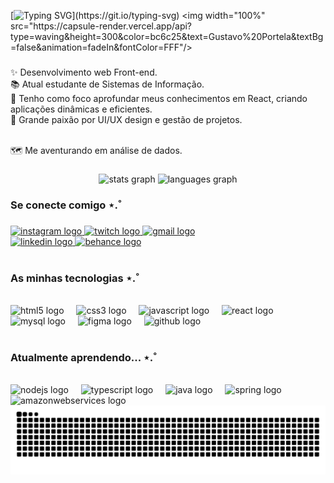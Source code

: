 [![Typing SVG](https://readme-typing-svg.demolab.com?font=montserrat&size=41&pause=1000&color=BC6C25&center=true&random=true&width=1000&height=70&lines=Ol%C3%A1%2C+bem+vindo(a)+ao+meu+perfil.;Sou+um+desenvolvedor+web+Front-end.)](https://git.io/typing-svg)
<img width="100%" src="https://capsule-render.vercel.app/api?type=waving&height=300&color=bc6c25&text=Gustavo%20Portela&textBg=false&animation=fadeIn&fontColor=FFF"/>

###
<p align="left">✨ Desenvolvimento web Front-end.<br>📚 Atual estudante de Sistemas de Informação.<br>🎯 Tenho como foco aprofundar meus conhecimentos em React, criando aplicações dinâmicas e eficientes. <br>💌 Grande paixão por UI/UX design e gestão de projetos.</p><br>🗺️ Me aventurando em análise de dados.

###
<div align="center">
  <img src="https://github-readme-stats.vercel.app/api?username=portelagu&hide_title=false&hide_rank=false&show_icons=true&include_all_commits=true&count_private=true&disable_animations=false&theme=gruvbox_light&locale=en&hide_border=false" height="160" alt="stats graph"  />
  <img src="https://github-readme-stats.vercel.app/api/top-langs?username=portelagu&locale=en&hide_title=false&layout=compact&card_width=320&langs_count=5&theme=gruvbox_light&hide_border=false" height="160" alt="languages graph"  />
</div>

###

<h3 align="left">Se conecte comigo ⋆.˚</h4>

###

<div align="left">
  <a href="https://www.instagram.com/portelagu/" target="_blank">
    <img src="https://img.shields.io/static/v1?message=Instagram&logo=instagram&label=&color=bc6c25&logoColor=fff&labelColor=&style=for-the-badge" height="35" alt="instagram logo"  />
  </a>
  <a href="https://www.twitch.tv/porteiiagu" target="_blank">
    <img src="https://img.shields.io/static/v1?message=Twitch&logo=twitch&label=&color=bc6c25&logoColor=fff&labelColor=&style=for-the-badge" height="35" alt="twitch logo"  />
  </a>
  <a href="https://mailto:gustavogomesportela@hotmail.com" target="_blank">
    <img src="https://img.shields.io/static/v1?message=Gmail&logo=gmail&label=&color=bc6c25&logoColor=white&labelColor=&style=for-the-badge" height="35" alt="gmail logo"  />
  </a>
</br>
  <a href="https://www.linkedin.com/in/portelagu/" target="_blank">
    <img src="https://img.shields.io/static/v1?message=LinkedIn&logo=linkedin&label=&color=bc6c25&logoColor=white&labelColor=&style=for-the-badge" height="35" alt="linkedin logo"  />
  </a>
  <a href="https://www.behance.net/portelagu/" target="_blank">
    <img src="https://img.shields.io/static/v1?message=Behance&logo=behance&label=&color=bc6c25&logoColor=white&labelColor=&style=for-the-badge" height="35" alt="behance logo"  />
  </a>
</div>


<br clear="both">

<h3 align="left">As minhas tecnologias ⋆.˚</h4>


<br clear="both">

<div align="left">
  <img src="https://cdn.jsdelivr.net/gh/devicons/devicon/icons/html5/html5-plain.svg" height="30" alt="html5 logo"  />
  <img width="12" />
  <img src="https://cdn.jsdelivr.net/gh/devicons/devicon/icons/css3/css3-plain.svg" height="30" alt="css3 logo"  />
  <img width="12" />
  <img src="https://cdn.jsdelivr.net/gh/devicons/devicon/icons/javascript/javascript-original.svg" height="30" alt="javascript logo"  />
  <img width="12" />
  <img src="https://cdn.jsdelivr.net/gh/devicons/devicon/icons/react/react-original.svg" height="30" alt="react logo"  />
  <img width="12" />
  <img src="https://cdn.jsdelivr.net/gh/devicons/devicon/icons/mysql/mysql-original.svg" height="30" alt="mysql logo"  />
  <img width="12" />
  <img src="https://cdn.jsdelivr.net/gh/devicons/devicon/icons/figma/figma-original.svg" height="30" alt="figma logo"  />
  <img width="12" />
  <img src="https://cdn.jsdelivr.net/gh/devicons/devicon/icons/github/github-original.svg" height="30" alt="github logo"  />
</div>


<br clear="both">

<h3 align="left">Atualmente aprendendo... ⋆.˚</h4>


<br clear="both">

<div align="left">
  <img src="https://cdn.jsdelivr.net/gh/devicons/devicon/icons/nodejs/nodejs-original.svg" height="30" alt="nodejs logo"  />
  <img width="12" />
  <img src="https://cdn.jsdelivr.net/gh/devicons/devicon/icons/typescript/typescript-plain.svg" height="30" alt="typescript logo"  />
  <img width="12" />
  <img src="https://cdn.jsdelivr.net/gh/devicons/devicon/icons/java/java-original.svg" height="30" alt="java logo"  />
  <img width="12" />
  <img src="https://cdn.jsdelivr.net/gh/devicons/devicon/icons/spring/spring-original.svg" height="30" alt="spring logo"  />
  <img width="12" />
  <img src="https://cdn.jsdelivr.net/gh/devicons/devicon/icons/amazonwebservices/amazonwebservices-original-wordmark.svg" height="30" alt="amazonwebservices logo"  />
</div>

<picture align="center">
  <source media="(prefers-color-scheme: dark)" srcset="https://raw.githubusercontent.com/portelagu/portelagu/output/github-contribution-grid-snake-dark.svg">
  <source media="(prefers-color-scheme: light)" srcset="https://raw.githubusercontent.com/portelagu/portelagu/output/github-contribution-grid-snake-dark.svg">
  <img align="center" alt="github contribution grid snake animation" src="https://raw.githubusercontent.com/portelagu/portelagu/output/github-contribution-grid-snake.svg">
</picture>

